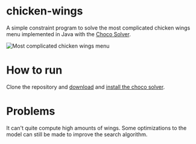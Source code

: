 # chicken-wings
A simple constraint program to solve the most complicated chicken wings menu implemented in Java with the [Choco Solver](http://www.choco-solver.org/).

![Most complicated chicken wings menu](https://static.boredpanda.com/blog/wp-content/uploads/2018/10/chicken-wing-pricing-structure-math-graps-formulas-5bd86ec2b1287__700.jpg)

# How to run
Clone the repository and [download](https://github.com/chocoteam/choco-solver/releases/tag/4.10.2) and [install the choco solver](https://choco-solver.readthedocs.io/en/latest/1_overview.html#adding-choco-solver-to-your-project).

# Problems
It can't quite compute high amounts of wings. Some optimizations to the model can still be made to improve the search algorithm.
